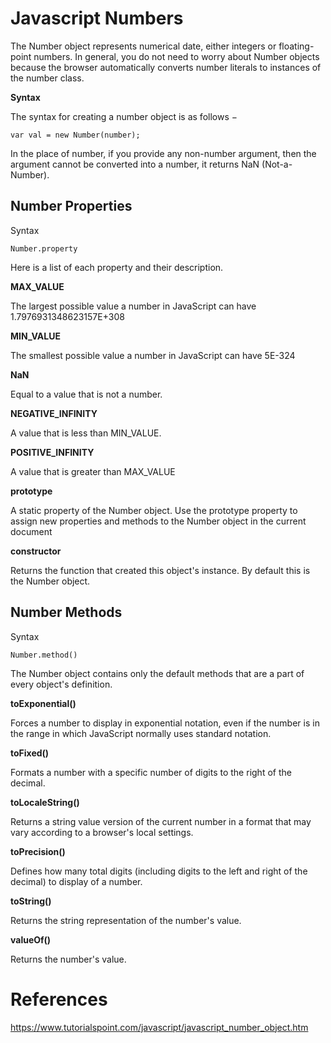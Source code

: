 # Javascript Numbers

The Number object represents numerical date, either integers or floating-point numbers. In general, you do not need to worry about Number objects because the browser automatically converts number literals to instances of the number class.

**Syntax**

The syntax for creating a number object is as follows −
```
var val = new Number(number);
```
In the place of number, if you provide any non-number argument, then the argument cannot be converted into a number, it returns NaN (Not-a-Number).

## Number Properties

Syntax
```
Number.property
```

Here is a list of each property and their description.

**MAX_VALUE**

The largest possible value a number in JavaScript can have 1.7976931348623157E+308

**MIN_VALUE**

The smallest possible value a number in JavaScript can have 5E-324

**NaN**

Equal to a value that is not a number.

**NEGATIVE_INFINITY**

A value that is less than MIN_VALUE.

**POSITIVE_INFINITY**

A value that is greater than MAX_VALUE

**prototype**

A static property of the Number object. Use the prototype property to assign new properties and methods to the Number object in the current document

**constructor**

Returns the function that created this object's instance. By default this is the Number object.

## Number Methods

Syntax
```
Number.method()
```

The Number object contains only the default methods that are a part of every object's definition.

**toExponential()**

Forces a number to display in exponential notation, even if the number is in the range in which JavaScript normally uses standard notation.

**toFixed()**

Formats a number with a specific number of digits to the right of the decimal.

**toLocaleString()**

Returns a string value version of the current number in a format that may vary according to a browser's local settings.

**toPrecision()**

Defines how many total digits (including digits to the left and right of the decimal) to display of a number.

**toString()**

Returns the string representation of the number's value.

**valueOf()**

Returns the number's value.

# References
https://www.tutorialspoint.com/javascript/javascript_number_object.htm
